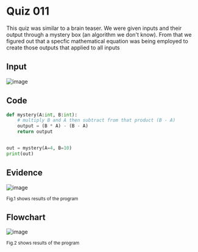 # Quiz 011
This quiz was similar to a brain teaser. We were given inputs and their output through a mystery box (an algorithm we don't know). From that we figured out that a specfic mathematical equation was being employed to create those outputs that applied to all inputs

## Input

![image](https://github.com/Amine-Itani/Unit-1/assets/123438294/06f6c1fc-07f6-4f9d-a15a-e2e3f7b2dd74)

## Code

```py
def mystery(A:int, B:int):
    # multiply B and A then subtract from that product (B - A)
    output = (B * A) - (B - A)
    return output


out = mystery(A=4, B=10)
print(out)
```

## Evidence

![image](https://github.com/Amine-Itani/Unit-1/assets/123438294/db2c6814-8e9f-4d31-b704-7a715417ef16)

<sub>Fig.1 shows results of the program

## Flowchart

![image](https://github.com/Amine-Itani/Unit-1/assets/123438294/a5deee19-ea2a-40f6-a488-0e87523723a0)

<sub>Fig.2 shows results of the program

